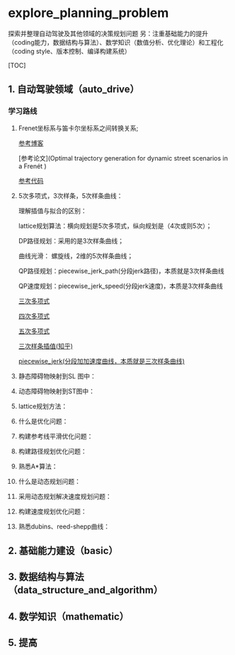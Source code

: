 # explore_planning_problem
探索并整理自动驾驶及其他领域的决策规划问题
另：注重基础能力的提升（coding能力，数据结构与算法）、数学知识（数值分析、优化理论）和工程化（coding style、版本控制、编译构建系统）

[TOC]

## 1. 自动驾驶领域（auto_drive）

### 学习路线

1. Frenet坐标系与笛卡尔坐标系之间转换关系;

   [参考博客](https://blog.csdn.net/qq_36458461/article/details/111935614)

   [参考论文](Optimal trajectory generation for dynamic street scenarios in a Frenét )

   [参考代码](https://github.com/ApolloAuto/apollo/blob/master/modules/planning/common/path/frenet_frame_path.cpp)

2. 5次多项式，3次样条，5次样条曲线：

   理解插值与拟合的区别：

   lattice规划算法：横向规划是5次多项式，纵向规划是（4次或则5次）；

   DP路径规划：采用的是3次样条曲线；

   曲线光滑：    螺旋线，2维的5次样条曲线；

   QP路径规划：piecewise_jerk_path(分段jerk路径)，本质就是3次样条曲线

   QP速度规划：piecewise_jerk_speed(分段jerk速度)，本质是3次样条曲线

   [三次多项式](https://github.com/ApolloAuto/apollo/blob/master/modules/planning/math/curve1d/cubic_polynomial_curve1d.h)

   [四次多项式](https://github.com/ApolloAuto/apollo/blob/master/modules/planning/math/curve1d/quartic_polynomial_curve1d.h)

   [五次多项式](https://github.com/ApolloAuto/apollo/blob/master/modules/planning/math/curve1d/quintic_polynomial_curve1d.h)

   [三次样条插值(知乎)](https://zhuanlan.zhihu.com/p/62860859)

   [piecewise_jerk(分段加加速度曲线，本质就是三次样条曲线)](https://github.com/ApolloAuto/apollo/blob/master/modules/planning/common/trajectory1d/piecewise_trajectory1d.h)

   

3. 静态障碍物映射到SL 图中：

4. 动态障碍物映射到ST图中：

5. lattice规划方法：

6. 什么是优化问题：

7. 构建参考线平滑优化问题：

8. 构建路径规划优化问题：

9. 熟悉A*算法：

10. 什么是动态规划问题：

11. 采用动态规划解决速度规划问题：

12. 构建速度规划优化问题：

13. 熟悉dubins、reed-shepp曲线：

## 2. 基础能力建设（basic）

## 3. 数据结构与算法（data_structure_and_algorithm）

## 4. 数学知识（mathematic）

## 5. 提高
